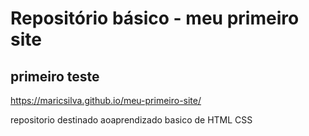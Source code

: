 # Repositório básico - meu primeiro site

## primeiro teste
https://maricsilva.github.io/meu-primeiro-site/

repositorio destinado aoaprendizado basico de HTML CSS

